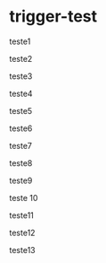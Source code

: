 # trigger-test

teste1

teste2

teste3

teste4

teste5

teste6

teste7

teste8

teste9

teste 10

teste11

teste12

teste13
